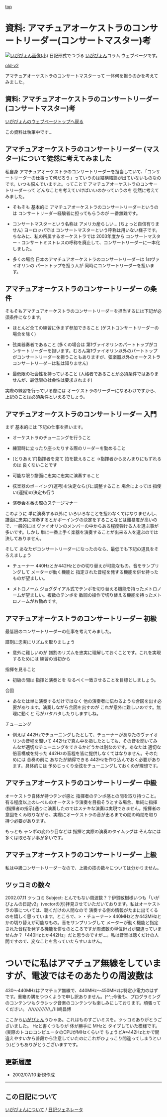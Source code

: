 [top](https://igapyon.github.io/diary/) 

資料: アマチュアオーケストラのコンサートリーダー(コンサートマスター)考
=====================================================================================================
[![いがぴょん画像(小)](https://igapyon.github.io/diary/images/iga200306s.jpg "いがぴょん")](https://igapyon.github.io/diary/memo/memoigapyon.html) 日記形式でつづる [いがぴょん](https://igapyon.github.io/diary/memo/memoigapyon.html)コラム ウェブページです。

[old-v2](memocm-orig.html)

アマチュアオーケストラのコンサートマスターって 一体何を担うのかを考えてみました。

## 資料: アマチュアオーケストラのコンサートリーダー(コンサートマスター)考

[いがぴょんのウェブページトップへ戻る](../../index.html)

この資料は執筆中です…

## アマチュアオーケストラのコンサートリーダー (マスター)について徒然に考えてみました

私自身 アマチュアオーケストラのコンサートリーダーを担当していて、「コンサートリーダーの仕事って何だろう」っていうのは結構結論が出ていないものなのです。いつも悩んでいますよ。ってことで アマチュアオーケストラのコンサートリーダーって どんなことを考えていけばいいのかっていうのを 徒然に考えてみました。

* そもそも 基本的に アマチュアオーケストラのコンサートリーダーというのは
  コンサートリーダー経験者に担ってもらうのが 一番無難です。
  
* コンサートマスターという名称は アメリカ産らしい… (ちょっと自信有りません)
  ヨーロッパでは コンサートマスターという呼称は用いない様子です。
  ちなみに、私の所属するオーケストラでは 2003年度から コンサートマスター・コンサートミストレスの呼称を廃止して、コンサートリーダーに一本化しました。
  
* 多くの場合 日本のアマチュアオーケストラのコンサートリーダーは 1stヴァイオリンの
  パートトップを担う人が 同時にコンサートリーダーを担います。

## アマチュアオーケストラのコンサートリーダー の条件

そもそもアマチュアオーケストラのコンサートリーダーを担当するには下記が必須条件になります。

* ほとんど全ての練習に休まず参加できること
  (ゲストコンサートリーダーの場合を除く)
  
* 弦楽器奏者であること
  (多くの場合は 第1ヴァイオリンのパートトップがコンサートリーダーを担います。むろん第1ヴァイオリン以外のパートトップがコンサートリーダーを担うこともありますが、弦楽器以外のオーケストラコンサートリーダーは私は知りません)
  
* 最低限の社会性を持っていること
  (人格者であることが必須条件ではありませんが、最低限の社会性は要求されます)

実際の練習を行っている際には オーケストラのリーダーになるわけですから、上記のことは必須条件といえるでしょう。

## アマチュアオーケストラのコンサートリーダー 入門

まず 基本的には 下記の仕事を担います。

* オーケストラのチューニングを行うこと
  
* 練習時に立ったり座ったりする際のリーダーを勤めること
  
* (とりあえず)指揮者を見て 拍を数えること
  →指揮者からあんまりにもずれるのは 良くないことです
  
* 可能な限り譜面に忠実に忠実に演奏すること
  
* 弦楽器のボーイング(運弓)を決定ならびに調整すること
  場合によっては 指使い(運指)の決定も行う
  
* 演奏会本番の際のステージマナー

このように 単に演奏する以外に いろいろなことを担わなくてはなりませんし、譜面に忠実に演奏するとかボーイングの決定をすることなどは難易度が高いので、一般的には ヴァイオリンのメンバーの中からある程度弾ける人を選ぶ事が多いです。しかし 単に一番上手く楽器を演奏することが出来る人を選ぶのでは決してありません。

そして あなたがコンサートリーダーになったのなら、最低でも下記の道具をそろえましょう

* チューナー
  440Hzとか442Hzとかの切り替えが可能なもの。音をサンプリングして メーターが動く機能と
  指定された音程を発する機能を併せ持ったものが望ましい。
  
* メトロノーム
  ジョグダイアル式でテンポを切り替える機能を持ったメトロノームが望ましい。複数のテンポを
  数回の操作で切り替える機能を持ったメトロノームがお勧めです。

## アマチュアオーケストラのコンサートリーダー 初級

最低限のコンサートリーダーの仕事を考えてみました。

譜割に忠実にリズムを取りましょう

* 意外に難しいのが 譜割のリズムを忠実に理解しておくことです。これを実現するためには
  練習の当初から

指揮を見ること

* 初級の間は 指揮と演奏とを なるべく一致させることを目標としましょう。

合図

* あなたは単に演奏するだけではなく 他の演奏者に伝わるような合図を出す必要があります。演奏しながら合図を出すのが
  これが意外に難しいのです。無理に動くと 弓がバタバタしたりしますしね。

チューニング

* 例えば 442Hzでチューニングしたとして、チューナーがあなたのヴァイオリンの音程を聞いて
  442Hzで真ん中を指したとしても、その音を聞いてみんなが適切なチューニングをできるかどうかは別なのです。あなたは
  適切な倍音構成を持った 442Hzの音程を皆に提供しなくてはなりません。そのためには
  合奏の前に あなたが納得できる 442Hzを作り込んでおく必要があります。具体的には
  予めじっくり全弦をチューニングしておくのが理想です。

## アマチュアオーケストラのコンサートリーダー 中級

オーケストラ自体が持つテンポ感と 指揮者のテンポ感との間を取り持つこと。有る程度以上のレベルのオーケストラ演奏を目指そうとする場合、単純に指揮(指揮者の指示)通りに演奏したのではステキな演奏は実現できません。指揮者の意図をくみ取りながら、実際にオーケストラの音が出るまでの間の時間を取り持つ必要があります。

もっとも テンポの変わり目などは 指揮と実際の演奏のタイムラグは そんなには多くは取らない事が多いです。

## アマチュアオーケストラのコンサートリーダー 上級

私は中級コンサートリーダーなので、上級の技の数々については分かりません。

## ツッコミの数々

2002.07.11 ツッコミ
Subject: とんでもない周波数？？伊賀敏樹様いつも「いがぴょんの日記v2」(vectorの方)拝見させていただいております。私はオーケストラの事については、聴くだけの人間なので 演奏する側の情報がたまに出てくるのを嬉しく思っています。ところで、> ・チューナー> 440MHzとか442MHzとかの切り替えが可能なもの。音をサンプリングして メーターが動く機能と指定された音程を発する機能を併せのところですが周波数の単位(Hz)が間違っていませんか？「440Hzとか442Hz」だと思うのですが…。私は音楽は聴くだけの人間ですので、変なことを言っていたらすいません。
# ついでに私はアマチュア無線をしていますが、電波ではそのあたりの周波数は
430～440MHzはアマチュア無線で、440MHz～450MHzは特定小電力のはずです。重箱の隅をつつくようで申し訳ありません。(^^;;今後も、プログラミングのコンテンツもクラシック音楽のコンテンツも楽しみにしております。頑張ってください。
_/_/_/_/_/_/_/_/_/_/_/_/_/_/_/川崎昌博

ここから[いがぴょん](http://www.igapyon.jp/igapyon/diary/memo/memoigapyon.html)うひゃあ。これはものすごいミスを。ツッコミありがとうございました。
Hzと書くつもりが 体が勝手に MHzと タイプしていた模様です。(実際のトコロコンピュータのCPUがMHzくらいで ちょうどA=442Hzとかで間違えやすいから普段から注意していたのにこれがひょっこり間違ってしまうという)どうもありがとうございますです。

## 更新履歴

* 2002/07/10 新規作成

----------------------------------------------------------------------------------------------------

## この日記について
[いがぴょんについて](https://igapyon.github.io/diary/memo/memoigapyon.html) / [日記ジェネレータ](https://github.com/igapyon/igapyonv3)
